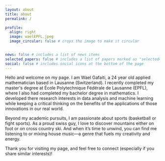 ```yaml
---
layout: about
title: about
permalink: /

profile:
  align: right
  image: waelEPFL.jpeg
  image_circular: false # crops the image to make it circular
  

news: false # includes a list of news items
selected_papers: false # includes a list of papers marked as "selected={true}"
social: false # includes social icons at the bottom of the page
---
```


Hello and welcome on my page. I am Wael Gafaiti, a 24 year old applied mathematician based in Lausanne (Switzerland). I recently completed my master's degree at École Polytechnique Fédérale de Lausanne (EPFL), where I also had completed my bachelor degree in mathematics. I developed there research interests in data analysis and machine learning while keeping a critical thinking on the benefits of the applications of those innovations in our real world.

Beyond my academic pursuits, I am passionate about sports (basketball or fight sports). As a proud swiss guy, I love to discover mountains either on foot or on cross country ski. And when it’s time to unwind, you can find me listening to or mixing house music—a genre that fuels my creativity and energy.

Thank you for visiting my page, and feel free to connect (especially if you share similar interests)!